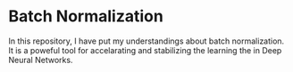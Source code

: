 # Batch Normalization
In this repository, I have put my understandings about batch normalization. It is a poweful tool for accelarating and stabilizing the learning the in Deep Neural Networks.
